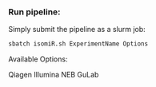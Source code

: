 ### Run pipeline:

Simply submit the pipeline as a slurm job:

```bash
sbatch isomiR.sh ExperimentName Options
```

Available Options:

Qiagen
Illumina
NEB
GuLab

